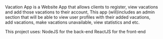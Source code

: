
Vacation App is a Website App that allows clients to register, view vacations and add those vacations to their account,
This app (will)includes an admin section that will be able to view user profiles with their added vacations, add vacations, 
make vacations unavailable, view statistics and etc.

This project uses:
NodeJS for the back-end
ReactJS for the front-end
